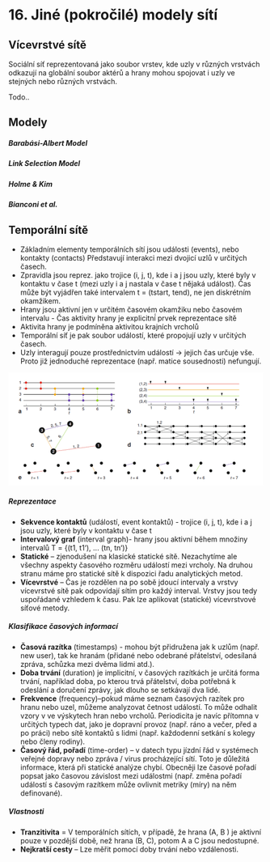 # 16. Jiné (pokročilé) modely sítí

## Vícevrstvé sítě
Sociální síť reprezentovaná jako soubor vrstev, kde uzly v různých vrstvách odkazují na globální soubor aktérů a hrany mohou spojovat i uzly ve stejných nebo různých vrstvách.

Todo..

## Modely 

##### Barabási-Albert Model
##### Link Selection Model
##### Holme & Kim
##### Bianconi et al.

## Temporální sítě
- Základním elementy temporálních sítí jsou události (events), nebo kontakty (contacts)
  Představují interakci mezi dvojicí uzlů v určitých časech.
- Zpravidla jsou reprez. jako trojice (i, j, t), kde i a j jsou uzly, které byly v kontaktu v 
  čase t (mezi uzly i a j nastala v čase t nějaká událost). Čas může být vyjádřen také intervalem t = (tstart, tend), ne jen diskrétním okamžikem.
- Hrany jsou aktivní jen v určitém časovém okamžiku nebo časovém intervalu - Čas 
  aktivity hrany je explicitní́ prvek reprezentace sítě
- Aktivita hrany je podmíněna aktivitou krajních vrcholů
- Temporální síť je pak soubor událostí, které propojují uzly v určitých časech.
- Uzly interagují pouze prostřednictvím událostí → jejich čas určuje vše. Proto již 
  jednoduché reprezentace (např. matice sousednosti) nefungují.

![](../../../images/ad_16_1.png)

##### Reprezentace

- **Sekvence kontaktů** (událostí, event kontaktů) - trojice (i, j, t), kde i a j jsou uzly, 
které byly v kontaktu v čase t
- **Intervalový graf** (interval graph)- hrany jsou aktivní během množiny intervalů T = {(t1, t1‘), ... (tn, tn‘)}
- **Statické** – zjenodušení na klasické statické sítě. Nezachytíme ale všechny aspekty časového 
  rozměru událostí mezi vrcholy. Na druhou stranu máme pro statické sítě k dispozici řadu analytických metod.
- **Vícevrstvé** – Čas je rozdělen na po sobě jdoucí intervaly a vrstvy vícevrstvé sítě pak
  odpovídají sítím pro každý interval. Vrstvy jsou tedy uspořádané vzhledem k času. 
  Pak lze aplikovat (statické) vícevrstvové síťové metody.

##### Klasifikace časových informací
- **Časová razítka** (timestamps) - mohou být přidružena jak k uzlům (např. new user), tak ke
hranám (přidané nebo odebrané přátelství, odesílaná zpráva, schůzka mezi dvěma lidmi atd.).
- **Doba trvání** (duration) je implicitní, v časových razítkách je určitá forma trvání, například doba, po kterou trvá přátelství, doba potřebná k odeslání a doručení zprávy, jak dlouho se setkávají dva lidé.
- **Frekvence** (frequency)–pokud máme seznam časových razítek pro hranu nebo uzel, můžeme 
  analyzovat četnost událostí. To může odhalit vzory v ve výskytech hran nebo vrcholů. 
  Periodicita je navíc přítomna v určitých typech dat, jako je dopravní provoz (např. ráno a večer, před a po
práci) nebo sítě kontaktů s lidmi (např. každodenní setkání s kolegy nebo členy rodiny).
- **Časový řád, pořadí** (time-order) – v datech typu jízdní řád v systémech veřejné dopravy nebo zpráva / virus procházející sítí. Toto je důležitá informace, která při statické analýze chybí. Obecněji lze časové pořadí popsat jako časovou závislost mezi událostmi (např. změna pořadí událostí s
časovým razítkem může ovlivnit metriky (míry) na něm definované).


##### Vlastnosti
- **Tranzitivita** = V temporálních sítích, v případě, že hrana (A, B ) je aktivní pouze v pozdější době, než hrana (B, C), potom A a C jsou nedostupné.
- **Nejkratší cesty** – Lze měřit pomocí doby trvání nebo vzdálenosti.